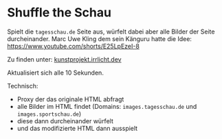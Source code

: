 # Shuffle the Schau

Spielt die `tagesschau.de` Seite aus, würfelt dabei aber alle Bilder der Seite durcheinander. Marc Uwe Kling dem sein Känguru hatte die Idee: https://www.youtube.com/shorts/E25LpEzeI-8

Zu finden unter: [kunstprojekt.irrlicht.dev](https://kunstprojekt.irrlicht.dev)

Aktualisiert sich alle 10 Sekunden.

Technisch:
- Proxy der das originale HTML abfragt
- alle Bilder im HTML findet (Domains: `images.tagesschau.de` und `images.sportschau.de`)
- diese dann durcheinander würfelt
- und das modifizierte HTML dann ausspielt
